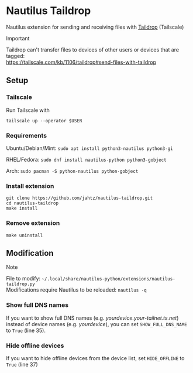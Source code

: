# Nautilus Taildrop
Nautilus extension for sending and receiving files with [Taildrop](https://tailscale.com/taildrop) (Tailscale)

>[!IMPORTANT]
> Taildrop can't transfer files to devices of other users or devices that are tagged:<br>
> https://tailscale.com/kb/1106/taildrop#send-files-with-taildrop
## Setup
### Tailscale
Run Tailscale with
```shell
tailscale up --operator $USER
```
### Requirements
Ubuntu/Debian/Mint: `sudo apt install python3-nautilus python3-gi`

RHEL/Fedora: `sudo dnf install nautilus-python python3-gobject`

Arch: `sudo pacman -S python-nautilus python-gobject`

### Install extension
 ```shell
git clone https://github.com/jahtz/nautilus-taildrop.git
cd nautilus-taildrop
make install
````

### Remove extension
```shell
make uninstall
```

## Modification
>[!NOTE]
> File to modify: `~/.local/share/nautilus-python/extensions/nautilus-taildrop.py`<br>
> Modifications require Nautilus to be reloaded: `nautilus -q`
### Show full DNS names
If you want to show full DNS names (e.g. _yourdevice.your-tailnet.ts.net_) instead of device names (e.g. _yourdevice_), 
you can set `SHOW_FULL_DNS_NAME` to `True` (line 35).

### Hide offline devices
If you want to hide offline devices from the device list, set `HIDE_OFFLINE` to `True` (line 37)
